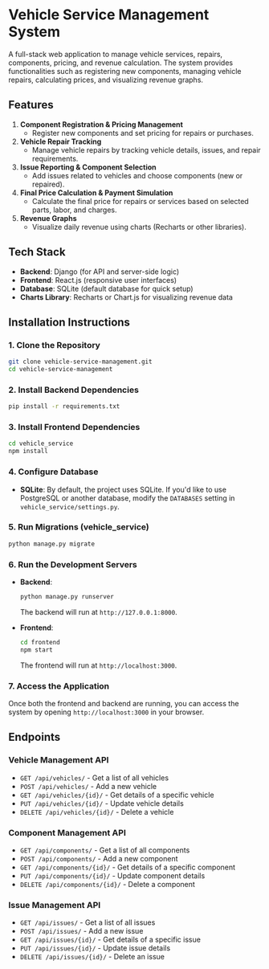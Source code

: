 # Vehicle Service Management System

A full-stack web application to manage vehicle services, repairs, components, pricing, and revenue calculation. The system provides functionalities such as registering new components, managing vehicle repairs, calculating prices, and visualizing revenue graphs.

## Features

1. **Component Registration & Pricing Management**
   - Register new components and set pricing for repairs or purchases.
2. **Vehicle Repair Tracking**
   - Manage vehicle repairs by tracking vehicle details, issues, and repair requirements.
3. **Issue Reporting & Component Selection**
   - Add issues related to vehicles and choose components (new or repaired).
4. **Final Price Calculation & Payment Simulation**
   - Calculate the final price for repairs or services based on selected parts, labor, and charges.
5. **Revenue Graphs**
   - Visualize daily revenue using charts (Recharts or other libraries).

## Tech Stack

- **Backend**: Django (for API and server-side logic)
- **Frontend**: React.js (responsive user interfaces)
- **Database**: SQLite (default database for quick setup)
- **Charts Library**: Recharts or Chart.js for visualizing revenue data

## Installation Instructions

### 1. Clone the Repository

```bash
git clone vehicle-service-management.git
cd vehicle-service-management
```

### 2. Install Backend Dependencies

```bash
pip install -r requirements.txt
```

### 3. Install Frontend Dependencies

```bash
cd vehicle_service
npm install
```

### 4. Configure Database

- **SQLite**: By default, the project uses SQLite. If you'd like to use PostgreSQL or another database, modify the `DATABASES` setting in `vehicle_service/settings.py`.

### 5. Run Migrations (vehicle_service)

```bash
python manage.py migrate
```

### 6. Run the Development Servers

- **Backend**:  
  ```bash
  python manage.py runserver
  ```
  The backend will run at `http://127.0.0.1:8000`.

- **Frontend**:  
  ```bash
  cd frontend
  npm start
  ```
  The frontend will run at `http://localhost:3000`.

### 7. Access the Application

Once both the frontend and backend are running, you can access the system by opening `http://localhost:3000` in your browser.

## Endpoints

### Vehicle Management API

- `GET /api/vehicles/` - Get a list of all vehicles
- `POST /api/vehicles/` - Add a new vehicle
- `GET /api/vehicles/{id}/` - Get details of a specific vehicle
- `PUT /api/vehicles/{id}/` - Update vehicle details
- `DELETE /api/vehicles/{id}/` - Delete a vehicle

### Component Management API

- `GET /api/components/` - Get a list of all components
- `POST /api/components/` - Add a new component
- `GET /api/components/{id}/` - Get details of a specific component
- `PUT /api/components/{id}/` - Update component details
- `DELETE /api/components/{id}/` - Delete a component

### Issue Management API

- `GET /api/issues/` - Get a list of all issues
- `POST /api/issues/` - Add a new issue
- `GET /api/issues/{id}/` - Get details of a specific issue
- `PUT /api/issues/{id}/` - Update issue details
- `DELETE /api/issues/{id}/` - Delete an issue
